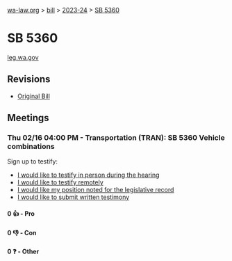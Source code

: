 [wa-law.org](/) > [bill](/bill/) > [2023-24](/bill/2023-24/) > [SB 5360](/bill/2023-24/sb/5360/)

# SB 5360
[leg.wa.gov](https://app.leg.wa.gov/billsummary?BillNumber=5360&Year=2023&Initiative=false)

## Revisions
* [Original Bill](1/)

## Meetings
### Thu 02/16 04:00 PM - Transportation (TRAN): SB 5360 Vehicle combinations
Sign up to testify:
* [I would like to testify in person during the hearing](https://app.leg.wa.gov/csi/Testifier/Add?chamber=House&mId=30788&aId=151723&caId=21510&tId=1)
* [I would like to testify remotely](https://app.leg.wa.gov/csi/Testifier/Add?chamber=House&mId=30788&aId=151723&caId=21510&tId=2)
* [I would like my position noted for the legislative record](https://app.leg.wa.gov/csi/Testifier/Add?chamber=House&mId=30788&aId=151723&caId=21510&tId=3)
* [I would like to submit written testimony](https://app.leg.wa.gov/csi/Testifier/Add?chamber=House&mId=30788&aId=151723&caId=21510&tId=4)

#### 0 👍 - Pro

#### 0 👎 - Con

#### 0 ❓ - Other
